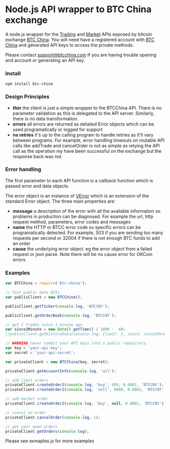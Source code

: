 Node.js API wrapper to BTC China exchange
===============

A node.js wrapper for the [Trading](http://btcchina.org/api-trade-documentation-en#trade_api_authentication) and [Market](http://btcchina.org/api-market-data-documentation-en) APIs exposed by bitcoin exchange [BTC China](https://www.btcchina.com).
You will need have a registered account with [BTC China](https://www.btcchina.com) and generated API keys to access the private methods.

Please contact support@btcchina.com if you are having trouble opening and account or generating an API key.

### Install

`npm install btc-china`

### Design Principles
- **thin** the client is just a simple wrapper to the BTCChina API. There is no parameter validation as this is delegated to the API server. Similarly, there is no data transformation.
- **errors** all errors are returned as detailed Error objects which can be used programatically or logged for support
- **no retries** it's up to the calling program to handle retries as it'll vary between programs. For example, error handling timeouts on mutable API calls like addTrade and cancelOrder is not as simple as retying the API call as the operation my have been successful on the exchange but the response back was not.

### Error handling
The first parameter to each API function is a callback function which is passed error and data objects.

The error object is an instance of [VError](https://github.com/davepacheco/node-verror) which is an extension of the standard Error object.
The three main properties are:
- **message** a description of the error with all the available information so problems in production can be diagnosed. For example the url, http request method, parameters, error codes and messages
- **name** the HTTP or BTCC error code so specific errors can be programatically detected. For example, 503 if you are sending too many requests per second or 32004 if there is not enough BTC funds to add an order
- **cause** the underlying error object. eg the error object from a failed request or json parse. Note there will be no cause error for OKCoin errors

### Examples

```js
var BTCChina = require('btc-china');

// Test public data APIs
var publicClient = new BTCChina();

publicClient.getTicker(console.log, 'BTCCNY');

publicClient.getOrderBook(console.log, 'BTCCNY');

// get 2 trades since 1 minute ago
var since1Minute = new Date().getTime() / 1000 -  60;
//publicClient.getHistoryData(console.log, {limit: 2, since: since1Minute, sincetype: 'time' });

// WARNING never commit your API keys into a public repository.
var key = 'your-api-key';
var secret = 'your-api-secret';

var privateClient = new BTCChina(key, secret);

privateClient.getAccountInfo(console.log, 'all');

// add limit orders
privateClient.createOrder2(console.log, 'buy', 999, 0.0001, 'BTCCNY');
privateClient.createOrder2(console.log, 'sell', 8888, 0.0002, 'BTCCNY');

// add market order
privateClient.createOrder2(console.log, 'buy', null, 0.0001, 'BTCCNY');

// cancel an order
privateClient.cancelOrder(console.log, 1);

// get your open orders
privateClient.getOrders(console.log);
```

Please see exmaples.js for more examples
